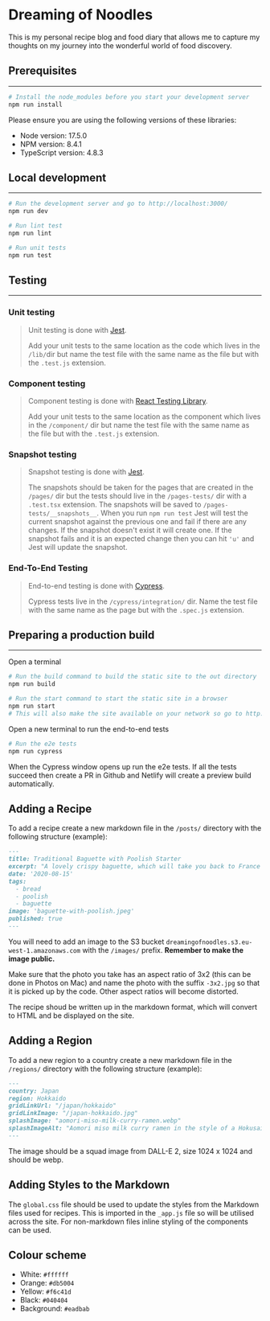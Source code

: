 # Dreaming of Noodles

This is my personal recipe blog and food diary that allows me to capture my thoughts on my journey into the wonderful world of food discovery. 

## Prerequisites
---
```bash
# Install the node_modules before you start your development server
npm run install
```
Please ensure you are using the following versions of these libraries:

- Node version: 17.5.0
- NPM version: 8.4.1
- TypeScript version: 4.8.3

## Local development 
---
```bash
# Run the development server and go to http://localhost:3000/
npm run dev

# Run lint test
npm run lint

# Run unit tests
npm run test
```

## Testing
---
### Unit testing
> Unit testing is done with [Jest](https://facebook.github.io/jest/).
>
>Add your unit tests to the same location as the code which lives in the `/lib/`dir but name the test file with the same name as the file but with the `.test.js` extension.

### Component testing

>Component testing is done with [React Testing Library](https://testing-library.com/docs/react-testing-library/intro).
>
>Add your unit tests to the same location as the component which lives in the `/component/` dir but name the test file with the same name as the file but with the `.test.js` extension.
>

### Snapshot testing
>Snapshot testing is done with [Jest](https://facebook.github.io/jest/).
>
>The snapshots should be taken for the pages that are created in the `/pages/` dir but the tests should live in the `/pages-tests/` dir with a `.test.tsx` extension. The snapshots will be saved to `/pages-tests/__snapshots__`. When you run `npm run test` Jest will test the current snapshot against the previous one and fail if there are any changes. If the snapshot doesn't exist it will create one. If the snapshot fails and it is an expected change then you can hit `'u'` and Jest will update the snapshot. 
### End-To-End Testing

>End-to-end testing is done with [Cypress](https://docs.cypress.io/guides/getting-started/introduction.html).
>
>Cypress tests live in the `/cypress/integration/` dir. Name the test file with the same name as the page but with the `.spec.js` extension.


## Preparing a production build
---
Open a terminal

```bash
# Run the build command to build the static site to the out directory
npm run build

# Run the start command to start the static site in a browser
npm run start
# This will also make the site available on your network so go to http://<ip>:3000/
```

Open a new terminal to run the end-to-end tests

```bash
# Run the e2e tests
npm run cypress
```

When the Cypress window opens up run the e2e tests. 
If all the tests succeed then create a PR in Github and Netlify will create a preview build automatically.

## Adding a Recipe

To add a recipe create a new markdown file in the `/posts/` directory with the following structure (example):
    
```markdown
---
title: Traditional Baguette with Poolish Starter
excerpt: "A lovely crispy baguette, which will take you back to France as soon as you hear the crunch of the crust under your knife."
date: '2020-08-15'
tags: 
  - bread
  - poolish
  - baguette
image: 'baguette-with-poolish.jpeg'
published: true
---
```

You will need to add an image to the S3 bucket `dreamingofnoodles.s3.eu-west-1.amazonaws.com` with the `/images/` prefix. __Remember to make the image public.__

Make sure that the photo you take has an aspect ratio of 3x2 (this can be done in Photos on Mac) and name the photo with the suffix `-3x2.jpg` so that it is picked
up by the code. Other aspect ratios will become distorted. 

The recipe shoud be written up in the markdown format, which will convert to HTML and be displayed on the site.

## Adding a Region

To add a new region to a country create a new markdown file in the `/regions/` directory with the following structure (example):

```markdown
---
country: Japan
region: Hokkaido
gridLinkUrl: "/japan/hokkaido"
gridLinkImage: "/japan-hokkaido.jpg"
splashImage: "aomori-miso-milk-curry-ramen.webp"
splashImageAlt: "Aomori miso milk curry ramen in the style of a Hokusai painting"
---
```

The image should be a squad image from DALL-E 2, size 1024 x 1024 and should be webp.

## Adding Styles to the Markdown

The `global.css` file should be used to update the styles from the Markdown files used for recipes. This is imported in the `_app.js` file so will be utilised across the site. For non-markdown files inline styling of the components can be used.  



## Colour scheme

- White: `#ffffff`
- Orange: `#db5004`
- Yellow: `#f6c41d`
- Black: `#040404`
- Background: `#eadbab`

